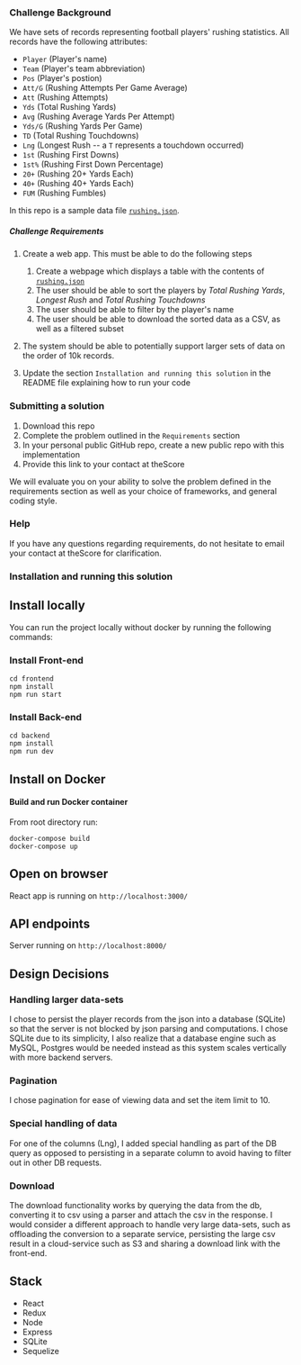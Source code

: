### Challenge Background

We have sets of records representing football players' rushing statistics. All records have the following attributes:

* `Player` (Player's name)
* `Team` (Player's team abbreviation)
* `Pos` (Player's postion)
* `Att/G` (Rushing Attempts Per Game Average)
* `Att` (Rushing Attempts)
* `Yds` (Total Rushing Yards)
* `Avg` (Rushing Average Yards Per Attempt)
* `Yds/G` (Rushing Yards Per Game)
* `TD` (Total Rushing Touchdowns)
* `Lng` (Longest Rush -- a `T` represents a touchdown occurred)
* `1st` (Rushing First Downs)
* `1st%` (Rushing First Down Percentage)
* `20+` (Rushing 20+ Yards Each)
* `40+` (Rushing 40+ Yards Each)
* `FUM` (Rushing Fumbles)

In this repo is a sample data file [`rushing.json`](/rushing.json).

##### Challenge Requirements

1. Create a web app. This must be able to do the following steps
    1. Create a webpage which displays a table with the contents of [`rushing.json`](/rushing.json)
    2. The user should be able to sort the players by _Total Rushing Yards_, _Longest Rush_ and _Total Rushing Touchdowns_
    3. The user should be able to filter by the player's name
    4. The user should be able to download the sorted data as a CSV, as well as a filtered subset

2. The system should be able to potentially support larger sets of data on the order of 10k records.

3. Update the section `Installation and running this solution` in the README file explaining how to run your code

### Submitting a solution

1. Download this repo
2. Complete the problem outlined in the `Requirements` section
3. In your personal public GitHub repo, create a new public repo with this implementation
4. Provide this link to your contact at theScore

We will evaluate you on your ability to solve the problem defined in the requirements section as well as your choice of frameworks, and general coding style.

### Help

If you have any questions regarding requirements, do not hesitate to email your contact at theScore for clarification.

### Installation and running this solution

## Install locally

You can run the project locally without docker by running the following commands:

### Install Front-end

```
cd frontend
npm install
npm run start
```

### Install Back-end

```
cd backend
npm install
npm run dev
```

## Install on Docker

#### Build and run Docker container

From root directory run:

```
docker-compose build
docker-compose up
```

## Open on browser

React app is running on ```http://localhost:3000/```

## API endpoints

Server running on ```http://localhost:8000/```

## Design Decisions

### Handling larger data-sets

I chose to persist the player records from the json into a database (SQLite)
so that the server is not blocked by json parsing and computations.
I chose SQLite due to its simplicity, I also realize that a database engine such as MySQL, Postgres
would be needed instead as this system scales vertically with more backend servers.
### Pagination

I chose pagination for ease of viewing data and set the item limit to 10.

### Special handling of data

For one of the columns (Lng), I added special handling as part of the DB query as opposed to persisting in a
separate column to avoid having to filter out in other DB requests.

### Download

The download functionality works by querying the data from the db, converting it to csv using a parser
and attach the csv in the response.
I would consider a different approach to handle very large data-sets, such as offloading the conversion
to a separate service, persisting the large csv result in a cloud-service such as S3 and sharing a download
link with the front-end.

## Stack

* React
* Redux
* Node
* Express
* SQLite
* Sequelize
